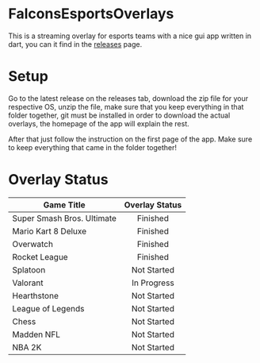 # FalconsEsportsOverlays

This is a streaming overlay for esports teams with a nice gui app written in dart, you can it find in the <a href="https://github.com/MADMAN-Modding/FalconsEsportsOverlays/releases/latest" target="_blank">releases</a> page.

<h1>Setup</h1>

<p>Go to the latest release on the releases tab, download the zip file for your respective OS, unzip the file, make sure that you keep everything in that folder together, git must be installed in order to download the actual overlays, the homepage of the app will explain the rest.</p>
<p>After that just follow the instruction on the first page of the app. Make sure to keep everything that came in the folder together!</p>

<h1>Overlay Status</h1>

| Game Title                 | Overlay Status |
| -------------------------- | :------------: |
| Super Smash Bros. Ultimate |    Finished    |
| Mario Kart 8 Deluxe        |    Finished    |
| Overwatch                  |    Finished    |
| Rocket League              |    Finished    |
| Splatoon                   |  Not Started   |
| Valorant                   |  In Progress   |
| Hearthstone                |  Not Started   |
| League of Legends          |  Not Started   |
| Chess                      |  Not Started   |
| Madden NFL                 |  Not Started   |
| NBA 2K                     |  Not Started   |
